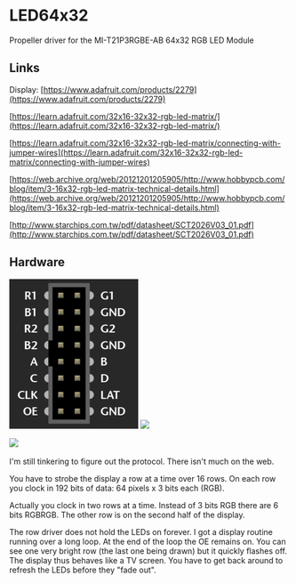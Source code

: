# LED64x32

Propeller driver for the MI-T21P3RGBE-AB 64x32 RGB LED Module

## Links

Display: 
[https://www.adafruit.com/products/2279](https://www.adafruit.com/products/2279)

[https://learn.adafruit.com/32x16-32x32-rgb-led-matrix/](https://learn.adafruit.com/32x16-32x32-rgb-led-matrix/)

[https://learn.adafruit.com/32x16-32x32-rgb-led-matrix/connecting-with-jumper-wires](https://learn.adafruit.com/32x16-32x32-rgb-led-matrix/connecting-with-jumper-wires)

[https://web.archive.org/web/20121201205905/http://www.hobbypcb.com/blog/item/3-16x32-rgb-led-matrix-technical-details.html](https://web.archive.org/web/20121201205905/http://www.hobbypcb.com/blog/item/3-16x32-rgb-led-matrix-technical-details.html)

[http://www.starchips.com.tw/pdf/datasheet/SCT2026V03_01.pdf](http://www.starchips.com.tw/pdf/datasheet/SCT2026V03_01.pdf)

## Hardware

![](https://github.com/topherCantrell/LED64x32/blob/master/art/displayPinout.png)
![](https://github.com/topherCantrell/LED64x32/blob/master/art/quickstart.png)

![](https://github.com/topherCantrell/LED64x32/blob/master/art/harware.png)

I'm still tinkering to figure out the protocol. There isn't much on the web.

You have to strobe the display a row at a time over 16 rows. On each row you clock in 192 bits of data:
64 pixels x 3 bits each (RGB).

Actually you clock in two rows at a time. Instead of 3 bits RGB there are 6 bits RGBRGB. The other row is
on the second half of the display.

The row driver does not hold the LEDs on forever. I got a display routine running over a long loop. At the end
of the loop the OE remains on. You can see one very bright row (the last one being drawn) but it quickly
flashes off. The display thus behaves like a TV screen. You have to get back around to refresh the LEDs before
they "fade out".


